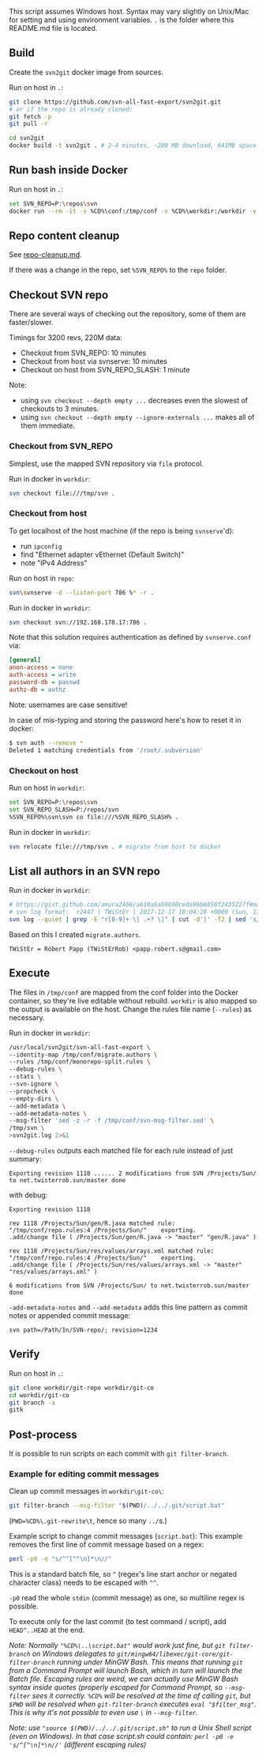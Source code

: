 This script assumes Windows host. Syntax may vary slightly on Unix/Mac for setting and using environment variables. `.` is the folder where this README.md file is located.

## Build
Create the `svn2git` docker image from sources.

Run on host in `.`:
```bash
git clone https://github.com/svn-all-fast-export/svn2git.git
# or if the repo is already cloned:
git fetch -p
git pull -r

cd svn2git
docker build -t svn2git . # 2-4 minutes, ~200 MB download, 641MB space
```

## Run bash inside Docker
Run on host in `.`:
```bash
set SVN_REPO=P:\repos\svn
docker run --rm -it -v %CD%\conf:/tmp/conf -v %CD%\workdir:/workdir -v %SVN_REPO%:/tmp/svn svn2git bash
```

## Repo content cleanup
See [repo-cleanup.md](repo-cleanup.md).

If there was a change in the repo, set `%SVN_REPO%` to the `repo` folder.

## Checkout SVN repo
There are several ways of checking out the repository, some of them are faster/slower.

Timings for 3200 revs, 220M data:
 * Checkout from SVN_REPO: 10 minutes
 * Checkout from host via svnserve: 10 minutes
 * Checkout on host from SVN_REPO_SLASH: 1 minute

Note:
 * using `svn checkout --depth empty ...` decreases even the slowest of checkouts to 3 minutes.
 * using `svn checkout --depth empty --ignore-externals ...` makes all of them immediate.

### Checkout from SVN_REPO
Simplest, use the mapped SVN repository via `file` protocol.

Run in docker in `workdir`:
```bash
svn checkout file:///tmp/svn .
```

### Checkout from host
To get localhost of the host machine (if the repo is being `svnserve`'d):
 * run `ipconfig`
 * find "Ethernet adapter vEthernet (Default Switch)"
 * note "IPv4 Address"

Run on host in `repo`:
```bash
svn\svnserve -d --listen-port 786 %* -r .
```
Run in docker in `workdir`:
```bash
svn checkout svn://192.168.178.17:786 .
```

Note that this solution requires authentication as defined by `svnserve.conf` via:
```ini
[general]
anon-access = none
auth-access = write
password-db = passwd
authz-db = authz
```
Note: usernames are case sensitive!

In case of mis-typing and storing the password here's how to reset it in docker:
```bash
$ svn auth --remove *
Deleted 1 matching credentials from '/root/.subversion'
```

### Checkout on host
Run on host in `workdir`:
```bash
set SVN_REPO=P:\repos\svn
set SVN_REPO_SLASH=P:/repos/svn
%SVN_REPO%\svn\svn co file:///%SVN_REPO_SLASH% .
```

Run in docker in `workdir`:
```bash
svn relocate file:///tmp/svn . # migrate from host to docker
```

## List all authors in an SVN repo

Run in docker in `workdir`:
```bash
# https://gist.github.com/amura2406/a610a6a50690ceda96b6858f2435227f#map-authors-optional
# svn log format: `r2447 | TWiStEr | 2017-12-17 18:04:28 +0000 (Sun, 17 Dec 2017) | 2 lines`
svn log --quiet | grep -E "r[0-9]+ \| .+? \|" | cut -d'|' -f2 | sed 's/^ //' | sed 's/ $//' | sort | uniq
```
Based on this I created `migrate.authors`.
```
TWiStEr = Róbert Papp (TWiStErRob) <papp.robert.s@gmail.com>
```

## Execute
The files in `/tmp/conf` are mapped from the conf folder into the Docker container, so they're live editable without rebuild. `workdir` is also mapped so the output is available on the host.
Change the rules file name (`--rules`) as necessary.

Run in docker in `workdir`:
```bash
/usr/local/svn2git/svn-all-fast-export \
--identity-map /tmp/conf/migrate.authors \
--rules /tmp/conf/monorepo-split.rules \
--debug-rules \
--stats \
--svn-ignore \
--propcheck \
--empty-dirs \
--add-metadata \
--add-metadata-notes \
--msg-filter 'sed -z -r -f /tmp/conf/svn-msg-filter.sed' \
/tmp/svn \
>svn2git.log 2>&1
```

`--debug-rules` outputs each matched file for each rule instead of just summary:
```
Exporting revision 1118 ...... 2 modifications from SVN /Projects/Sun/ to net.twisterrob.sun/master done
```
with debug:
```
Exporting revision 1118

rev 1118 /Projects/Sun/gen/R.java matched rule: "/tmp/conf/repo.rules:4 /Projects/Sun/"    exporting.
.add/change file ( /Projects/Sun/gen/R.java -> "master" "gen/R.java" )

rev 1118 /Projects/Sun/res/values/arrays.xml matched rule: "/tmp/conf/repo.rules:4 /Projects/Sun/"    exporting.
.add/change file ( /Projects/Sun/res/values/arrays.xml -> "master" "res/values/arrays.xml" )

6 modifications from SVN /Projects/Sun/ to net.twisterrob.sun/master done
```

`-add-metadata-notes` and `--add-metadata` adds this line pattern as commit notes or appended commit message:
```
svn path=/Path/In/SVN-repo/; revision=1234
```


## Verify
Run on host in `.`:
```bash
git clone workdir/git-repo workdir/git-co
cd workdir/git-co
git branch -a
gitk
```

## Post-process
It is possible to run scripts on each commit with `git filter-branch`.

### Example for editing commit messages
Clean up commit messages in `workdir\git-co\`:
```bash
git filter-branch --msg-filter "$(PWD)/../../.git/script.bat"
```
(`PWD=%CD%\.git-rewrite\t`, hence so many `../`s.)

Example script to change commit messages (`script.bat`):
This example removes the first line of commit message based on a regex:
```bash
perl -p0 -e "s/^^[^^\n]*\n//"
```
This is a standard batch file,
so `^` (regex's line start anchor or negated character class) needs to be escaped with `^^`.

`-p0` read the whole `stdin` (commit message) as one, so multiline regex is possible.

To execute only for the last commit (to test command / script), add `HEAD^..HEAD` at the end.

_Note: Normally `"%CD%\..\script.bat"` would work just fine, but `git filter-branch` on Windows delegates to 
`git/mingw64/libexec/git-core/git-filter-branch` running under MinGW Bash.
This means that running `git` from a Command Prompt will launch Bash, which in turn will launch the Batch file.
Escaping rules are weird, we can actually use MinGW Bash syntax inside quotes
(properly escaped for Command Prompt, so `--msg-filter` sees it correctly.
`%CD%` will be resolved at the time of calling `git`,
but `$PWD` will be resolved when `git-filter-branch` executes `eval "$filter_msg"`.
This is why it's not possible to even use `\` in `--msg-filter`._

_Note: use `"source $(PWD)/../../.git/script.sh"` to run a Unix Shell script (even on Windows).
In that case script.sh could contain: `perl -p0 -e 's/^[^\n]*\n//'` (different escaping rules)_
